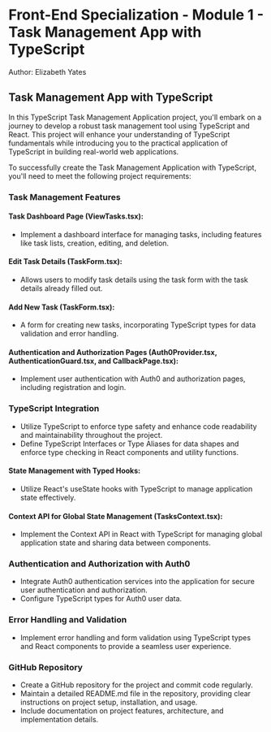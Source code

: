 # Front-End Specialization - Module 1 - Task Management App with TypeScript
Author: Elizabeth Yates

## Task Management App with TypeScript

In this TypeScript Task Management Application project, you'll embark on a journey to develop a robust task management tool using TypeScript and React. This project will enhance your understanding of TypeScript fundamentals while introducing you to the practical application of TypeScript in building real-world web applications.

To successfully create the Task Management Application with TypeScript, you'll need to meet the following project requirements:

### Task Management Features

#### Task Dashboard Page (ViewTasks.tsx):
- Implement a dashboard interface for managing tasks, including features like task lists, creation, editing, and deletion.

#### Edit Task Details (TaskForm.tsx):
- Allows users to modify task details using the task form with the task details already filled out.

#### Add New Task (TaskForm.tsx):
- A form for creating new tasks, incorporating TypeScript types for data validation and error handling.

#### Authentication and Authorization Pages (Auth0Provider.tsx, AuthenticationGuard.tsx, and CallbackPage.tsx):
- Implement user authentication with Auth0 and authorization pages, including registration and login.

### TypeScript Integration

- Utilize TypeScript to enforce type safety and enhance code readability and maintainability throughout the project.
- Define TypeScript Interfaces or Type Aliases for data shapes and enforce type checking in React components and utility functions.

#### State Management with Typed Hooks:
- Utilize React's useState hooks with TypeScript to manage application state effectively.

#### Context API for Global State Management (TasksContext.tsx):
- Implement the Context API in React with TypeScript for managing global application state and sharing data between components.

### Authentication and Authorization with Auth0
- Integrate Auth0 authentication services into the application for secure user authentication and authorization.
- Configure TypeScript types for Auth0 user data.

### Error Handling and Validation
- Implement error handling and form validation using TypeScript types and React components to provide a seamless user experience.

### GitHub Repository
- Create a GitHub repository for the project and commit code regularly.
- Maintain a detailed README.md file in the repository, providing clear instructions on project setup, installation, and usage.
- Include documentation on project features, architecture, and implementation details.